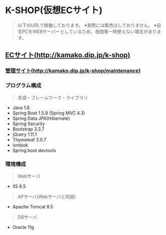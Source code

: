 # K-SHOP(仮想ECサイト)

> 以下のURLで稼働しております。
> ※実際には販売はしておりません。
> ※自宅PCをWEBサーバーとしているため、夜間等一時使えない場合があります。

## [ECサイト(http://kamako.dip.jp/k-shop)](http://kamako.dip.jp/k-shop)
### [管理サイト(http://kamako.dip.jp/k-shop/maintenance)](http://kamako.dip.jp/k-shop/maintenance)

### プログラム構成

> 言語・フレームワーク・ライブラリ
* Java 1.8
* Spring Boot 1.5.9 (Spring MVC 4.3)
* Spring Data JPA(Hibernate)
* Spring Security
* Bootstrap 3.3.7
* jQuery 1.11.1
* Thymeleaf 3.0.7
* lombok
* Spring boot devtools

### 環境構成
> Webサーバ
* IIS 8.5

> APサーバ(Webサーバと同居)
* Apache Tomcat 8.5

> DBサーバ
* Oracle 11g



